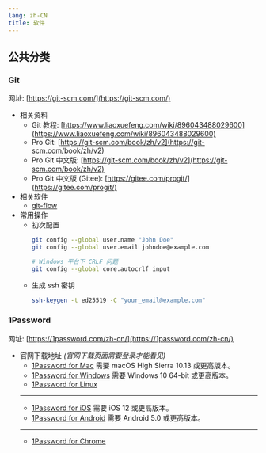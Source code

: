 ```yaml
---
lang: zh-CN
title: 软件
---
```


## 公共分类

### Git

网址: [https://git-scm.com/](https://git-scm.com/)

- 相关资料
  - Git 教程: [https://www.liaoxuefeng.com/wiki/896043488029600](https://www.liaoxuefeng.com/wiki/896043488029600)
  - Pro Git: [https://git-scm.com/book/zh/v2](https://git-scm.com/book/zh/v2)
  - Pro Git 中文版: [https://git-scm.com/book/zh/v2](https://git-scm.com/book/zh/v2)
  - Pro Git 中文版 (Gitee): [https://gitee.com/progit/](https://gitee.com/progit/)
- 相关软件
  - [git-flow](#git-flow)
- 常用操作
  - 初次配置
    ```bash
    git config --global user.name "John Doe"
    git config --global user.email johndoe@example.com

    # Windows 平台下 CRLF 问题
    git config --global core.autocrlf input
    ```
  - 生成 ssh 密钥
    ```bash
    ssh-keygen -t ed25519 -C "your_email@example.com"
    ```

### 1Password

网址: [https://1password.com/zh-cn/](https://1password.com/zh-cn/)

- 官网下载地址 *(官网下载页面需要登录才能看见)*
  - [1Password for Mac](https://app-updates.agilebits.com/download/OPM7) 需要 macOS High Sierra 10.13 或更高版本。
  - [1Password for Windows](https://downloads.1password.com/win/1PasswordSetup-latest.exe) 需要 Windows 10 64-bit 或更高版本。
  - [1Password for Linux](https://1password.com/downloads/linux/)
  ---
  - [1Password for iOS](https://itunes.apple.com/us/app/1password-password-manager/id568903335?mt=8&uo=4&at=10l4Hf&pt=11798&ct=teamsweb) 需要 iOS 12 或更高版本。
  - [1Password for Android](https://play.google.com/store/apps/details?id=com.agilebits.onepassword) 需要 Android 5.0 或更高版本。
  ---
  - [1Password for Chrome](https://chrome.google.com/webstore/detail/1password-x/aeblfdkhhhdcdjpifhhbdiojplfjncoa)
